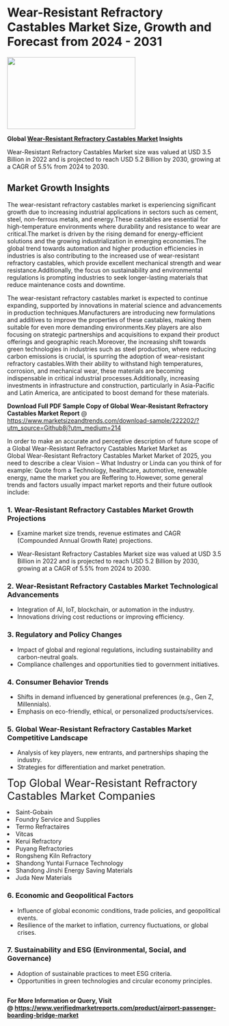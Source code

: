 <H1>Wear-Resistant Refractory Castables Market Size, Growth and Forecast from 2024 - 2031</H1><img class="aligncenter size-medium wp-image-584254" src="https://thirdeyenews.in/wp-content/uploads/2024/09/Global-Market-Research-300x168.jpeg" alt="" width="300" height="168" /><p><strong>Global&nbsp;<a href="https://www.marketsizeandtrends.com/download-sample/222202/?utm_source=Github8j?utm_medium=214">Wear-Resistant Refractory Castables Market</a> Insights</strong></p><p>Wear-Resistant Refractory Castables Market size was valued at USD 3.5 Billion in 2022 and is projected to reach USD 5.2 Billion by 2030, growing at a CAGR of 5.5% from 2024 to 2030.</p><p><h2>Market Growth Insights</h2> <p>The wear-resistant refractory castables market is experiencing significant growth due to increasing industrial applications in sectors such as cement, steel, non-ferrous metals, and energy.These castables are essential for high-temperature environments where durability and resistance to wear are critical.The market is driven by the rising demand for energy-efficient solutions and the growing industrialization in emerging economies.The global trend towards automation and higher production efficiencies in industries is also contributing to the increased use of wear-resistant refractory castables, which provide excellent mechanical strength and wear resistance.Additionally, the focus on sustainability and environmental regulations is prompting industries to seek longer-lasting materials that reduce maintenance costs and downtime.</p> <p>The wear-resistant refractory castables market is expected to continue expanding, supported by innovations in material science and advancements in production techniques.Manufacturers are introducing new formulations and additives to improve the properties of these castables, making them suitable for even more demanding environments.Key players are also focusing on strategic partnerships and acquisitions to expand their product offerings and geographic reach.Moreover, the increasing shift towards green technologies in industries such as steel production, where reducing carbon emissions is crucial, is spurring the adoption of wear-resistant refractory castables.With their ability to withstand high temperatures, corrosion, and mechanical wear, these materials are becoming indispensable in critical industrial processes.Additionally, increasing investments in infrastructure and construction, particularly in Asia-Pacific and Latin America, are anticipated to boost demand for these materials.<p><span class=""><strong>Download Full PDF Sample Copy of Global Wear-Resistant Refractory Castables Market Report</strong> @ <a href="https://www.marketsizeandtrends.com/download-sample/222202/?utm_source=Github8j?utm_medium=214" target="_blank">https://www.marketsizeandtrends.com/download-sample/222202/?utm_source=Github8j?utm_medium=214</a></span></p><p>In order to make an accurate and perceptive description of future scope of a Global&nbsp;Wear-Resistant Refractory Castables Market Market as Global&nbsp;Wear-Resistant Refractory Castables Market Market of 2025, you need to describe a clear Vision &ndash; What Industry or Linda can you think of for example: Quote from a Technology, healthcare, automotive, renewable energy, name the market you are Reffering to.However, some general trends and factors usually impact market reports and their future outlook include:</p><h3>1.&nbsp;<strong>Wear-Resistant Refractory Castables Market Growth Projections</strong></h3><ul><li>Examine market size trends, revenue estimates and CAGR (Compounded Annual Growth Rate) projections.</li><li><p>Wear-Resistant Refractory Castables Market size was valued at USD 3.5 Billion in 2022 and is projected to reach USD 5.2 Billion by 2030, growing at a CAGR of 5.5% from 2024 to 2030.</p></li></ul><h3>2.&nbsp;<strong>Wear-Resistant Refractory Castables Market Technological Advancements</strong></h3><ul><li>Integration of AI, IoT, blockchain, or automation in the industry.</li><li>Innovations driving cost reductions or improving efficiency.</li></ul><h3>3.&nbsp;<strong>Regulatory and Policy Changes</strong></h3><ul><li>Impact of global and regional regulations, including sustainability and carbon-neutral goals.</li><li>Compliance challenges and opportunities tied to government initiatives.</li></ul><h3>4.&nbsp;<strong>Consumer Behavior Trends</strong></h3><ul><li>Shifts in demand influenced by generational preferences (e.g., Gen Z, Millennials).</li><li>Emphasis on eco-friendly, ethical, or personalized products/services.</li></ul><h3>5.&nbsp;<strong>Global Wear-Resistant Refractory Castables Market Competitive Landscape</strong></h3><ul><li>Analysis of key players, new entrants, and partnerships shaping the industry.</li><li>Strategies for differentiation and market penetration.</li></ul><p data-pm-slice="1 1 []"><span style="color: inherit; font-family: inherit; font-size: 25px;">Top Global Wear-Resistant Refractory Castables Market Companies</span></p><div class="" data-test-id=""><p><li>Saint-Gobain</li><li> Foundry Service and Supplies</li><li> Termo Refractaires</li><li> Vitcas</li><li> Kerui Refractory</li><li> Puyang Refractories</li><li> Rongsheng Kiln Refractory</li><li> Shandong Yuntai Furnace Technology</li><li> Shandong Jinshi Energy Saving Materials</li><li> Juda New Materials</li></p></div><h3>6.&nbsp;<strong>Economic and Geopolitical Factors</strong></h3><ul><li>Influence of global economic conditions, trade policies, and geopolitical events.</li><li>Resilience of the market to inflation, currency fluctuations, or global crises.</li></ul><h3>7.&nbsp;<strong>Sustainability and ESG (Environmental, Social, and Governance)</strong></h3><ul><li>Adoption of sustainable practices to meet ESG criteria.</li><li>Opportunities in green technologies and circular economy principles.</li></ul><h2><strong style="font-size: 14px;">For More Information or Query, Visit @&nbsp;</strong><a style="background-color: #ffffff; font-size: 14px;" href="https://www.marketsizeandtrends.com/report/wear-resistant-refractory-castables-market/" target="_blank">https://www.verifiedmarketreports.com/product/airport-passenger-boarding-bridge-market</a></h2>